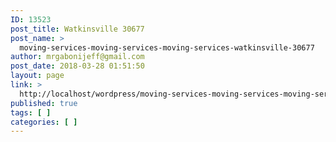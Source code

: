 ```yaml
---
ID: 13523
post_title: Watkinsville 30677
post_name: >
  moving-services-moving-services-moving-services-watkinsville-30677
author: mrgabonijeff@gmail.com
post_date: 2018-03-28 01:51:50
layout: page
link: >
  http://localhost/wordpress/moving-services-moving-services-moving-services-watkinsville-30677/
published: true
tags: [ ]
categories: [ ]
---
```


